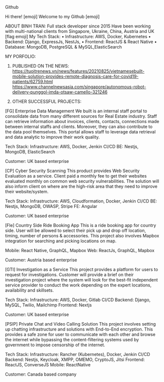 Github

Hi there! [emoji] Welcome to my Github [emoji]

ABOUT BINH TRAN:
Full stack developer since 2015
Have been working with multi-national clients from Singapore, Ukraine, China, Austria and UK [flag emoji]
My Tech Stack: 
• Infrastructure: AWS, Docker, Kubernetes 
• Backend: Django, ExpressJs, NestJs, 
• Frontend: ReactJS & React Native 
• Database: MongoDB, PostgreSQL & MySQL,ElasticSearch


MY PORFOLIO:
1.	PUBLISHED ON THE NEWS:
https://tuoitrenews.vn/news/features/20210825/vietnamesebuilt-mobile-solution-provides-remote-diagnosis-care-for-covid19-patients/62759.html
https://www.channelnewsasia.com/singapore/autonomous-robot-delivery-punggol-imda-otsaw-camello-321246

2.	OTHER SUCCESSFUL PROJECTS:

[FG] Enterprise Data Management
We built is an internal staff portal to consolidate data from many different sources for Real Estate industry. Staff can retrieve information about invoices, clients, contacts, connections made between internal staffs and clients. Moreover, they can also contribute to the data pool themselves. This portal allows staff to leverage data retrieval and data analytic to improve their work quality.

Tech Stack:
Infrastructure: AWS, Docker, Jenkin CI/CD
BE: Nestjs, MongoDB, ElasticSearch

Customer: UK based enterprise

[CP] Cyber Security Scanning
This product provides Web Security Evaluation as a service. Client paid a monthly fee to get their websites evaluated monthly on common web security vulnerabilities. The solution will also inform client on where are the high-risk area that they need to improve their website/system.

Tech Stack:
Infrastructure: AWS, Cloudformation, Docker, Jenkin CI/CD
BE: Nestjs, MongoDB, OWASP, Stripe
FE: Angular

Customer: UK based enterprise

[Fle] Country Side Ride Booking App
This is a ride booking app for country side. User will be allowed to select their pick up and drop off location, timing, number of persons & accessories. This project also involves Mapbox integration for searching and picking locations on map.

Mobile: React Native, GraphQL, Mapbox
Web: ReactJs, GraphQL, Mapbox

Customer: Austria based enterprise

[GTI] Investigation as a Service
This project provides a platform for users to request for investigations. Customer will provide a brief on their investigation project where the system will look for the best-fit independent service provider to conduct the work depending on the expert locations, availability and skillsets.

Tech Stack:
Infrastructure: AWS, Docker, Gitlab CI/CD
Backend: Django, MySQL, Twilio, Mailchimp
Frontend: Nextjs

Customer: UK based enterprise

[PSIP] Private Chat and Video Calling Solution
This project involves setting up chatting infrastructure and solutions with End-to-End encryption. This provides a safe zone for user to communicate with each other and browse the internet while bypassing the content-filtering systems used by government to impose censorship of the internet.

Tech Stack:
Infrastructure: Rancher (Kubernetes), Docker, Jenkin CI/CD
Backend: Nestjs, Keycloak, XMPP, OMEMO, CryptoJS, Jitsi
Frontend: ReactJS, ConverseJS
Mobile: ReactNative

Customer: Canada based company
